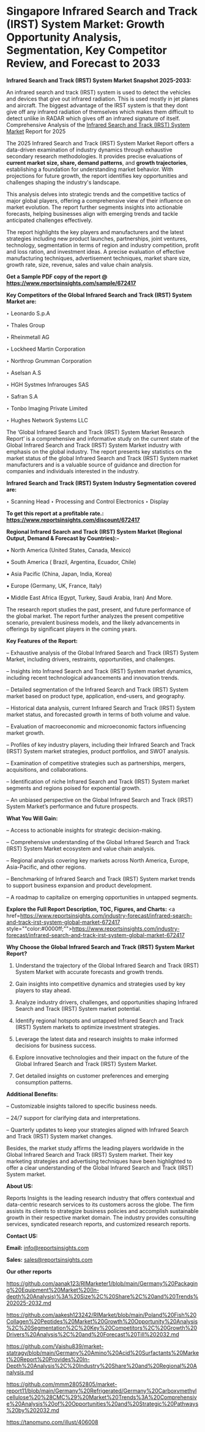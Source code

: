 # Singapore Infrared Search and Track (IRST) System Market: Growth Opportunity Analysis, Segmentation, Key Competitor Review, and Forecast to 2033

<strong>Infrared Search and Track (IRST) System Market Snapshot 2025-2033:</strong>

An infrared search and track (IRST) system is used to detect the vehicles and devices that give out infrared radiation. This is used mostly in jet planes and aircraft. The biggest advantage of the IRST system is that they dont give off any infrared radiation of themselves which makes them difficult to detect unlike in RADAR which gives off an infrared signature of itself. Comprehensive Analysis of the <a href=https://www.reportsinsights.com/sample/672417>Infrared Search and Track (IRST) System Market</a> Report for 2025

The 2025 Infrared Search and Track (IRST) System Market Report offers a data-driven examination of industry dynamics through exhaustive secondary research methodologies. It provides precise evaluations of <strong>current market size, share, demand patterns</strong>, and <strong>growth trajectories</strong>, establishing a foundation for understanding market behavior. With projections for future growth, the report identifies key opportunities and challenges shaping the industry's landscape.

This analysis delves into strategic trends and the competitive tactics of major global players, offering a comprehensive view of their influence on market evolution. The report further segments insights into actionable forecasts, helping businesses align with emerging trends and tackle anticipated challenges effectively.

The report highlights the key players and manufacturers and the latest strategies including new product launches, partnerships, joint ventures, technology, segmentation in terms of region and industry competition, profit and loss ration, and investment ideas. A precise evaluation of effective manufacturing techniques, advertisement techniques, market share size, growth rate, size, revenue, sales and value chain analysis.

<strong>Get a Sample PDF copy of the report @ <a href=https://www.reportsinsights.com/sample/672417 style=color:#0000ff;>https://www.reportsinsights.com/sample/672417</a></strong>

<strong>Key Competitors of the Global Infrared Search and Track (IRST) System Market are:</strong>

‣ Leonardo S.p.A

‣ Thales Group

‣ Rheinmetall AG

‣ Lockheed Martin Corporation

‣ Northrop Grumman Corporation

‣ Aselsan A.S

‣ HGH Systmes Infrarouges SAS

‣ Safran S.A

‣ Tonbo Imaging Private Limited

‣ Hughes Network Systems LLC

The ‘Global Infrared Search and Track (IRST) System Market Research Report’ is a comprehensive and informative study on the current state of the Global Infrared Search and Track (IRST) System Market industry with emphasis on the global industry. The report presents key statistics on the market status of the global Infrared Search and Track (IRST) System market manufacturers and is a valuable source of guidance and direction for companies and individuals interested in the industry.

<strong>Infrared Search and Track (IRST) System Industry Segmentation covered are:</strong>

‣ Scanning Head
‣ Processing and Control Electronics
‣ Display

<strong>To get this report at a profitable rate.: <a href=https://www.reportsinsights.com/discount/672417 style=color:#0000ff;>https://www.reportsinsights.com/discount/672417</a></strong>

<strong>Regional Infrared Search and Track (IRST) System Market (Regional Output, Demand &amp; Forecast by Countries):-</strong>

• North America (United States, Canada, Mexico)

• South America ( Brazil, Argentina, Ecuador, Chile)

• Asia Pacific (China, Japan, India, Korea)

• Europe (Germany, UK, France, Italy)

• Middle East Africa (Egypt, Turkey, Saudi Arabia, Iran) And More.

The research report studies the past, present, and future performance of the global market. The report further analyzes the present competitive scenario, prevalent business models, and the likely advancements in offerings by significant players in the coming years.

<strong>Key Features of the Report:</strong>

– Exhaustive analysis of the Global Infrared Search and Track (IRST) System Market, including drivers, restraints, opportunities, and challenges.

– Insights into Infrared Search and Track (IRST) System market dynamics, including recent technological advancements and innovation trends.

– Detailed segmentation of the Infrared Search and Track (IRST) System market based on product type, application, end-users, and geography.

– Historical data analysis, current Infrared Search and Track (IRST) System market status, and forecasted growth in terms of both volume and value.

– Evaluation of macroeconomic and microeconomic factors influencing market growth.

– Profiles of key industry players, including their Infrared Search and Track (IRST) System market strategies, product portfolios, and SWOT analysis.

– Examination of competitive strategies such as partnerships, mergers, acquisitions, and collaborations.

– Identification of niche Infrared Search and Track (IRST) System market segments and regions poised for exponential growth.

– An unbiased perspective on the Global Infrared Search and Track (IRST) System Market’s performance and future prospects.

<strong>What You Will Gain:</strong>

– Access to actionable insights for strategic decision-making.

– Comprehensive understanding of the Global Infrared Search and Track (IRST) System Market ecosystem and value chain analysis.

– Regional analysis covering key markets across North America, Europe, Asia-Pacific, and other regions.

– Benchmarking of Infrared Search and Track (IRST) System market trends to support business expansion and product development.

– A roadmap to capitalize on emerging opportunities in untapped segments.

<strong>Explore the Full Report Description, TOC, Figures, and Charts:</strong>
<a href=https://www.reportsinsights.com/industry-forecast/infrared-search-and-track-irst-system-global-market-672417 style=""color:#0000ff;"">https://www.reportsinsights.com/industry-forecast/infrared-search-and-track-irst-system-global-market-672417</a>

<strong>Why Choose the Global Infrared Search and Track (IRST) System Market Report?</strong>

1. Understand the trajectory of the Global Infrared Search and Track (IRST) System Market with accurate forecasts and growth trends.

2. Gain insights into competitive dynamics and strategies used by key players to stay ahead.

3. Analyze industry drivers, challenges, and opportunities shaping Infrared Search and Track (IRST) System market potential.

4. Identify regional hotspots and untapped Infrared Search and Track (IRST) System markets to optimize investment strategies.

5. Leverage the latest data and research insights to make informed decisions for business success.

6. Explore innovative technologies and their impact on the future of the Global Infrared Search and Track (IRST) System Market.

7. Get detailed insights on customer preferences and emerging consumption patterns.

<strong>Additional Benefits:</strong>

– Customizable insights tailored to specific business needs.

– 24/7 support for clarifying data and interpretations.

– Quarterly updates to keep your strategies aligned with Infrared Search and Track (IRST) System market changes.

Besides, the market study affirms the leading players worldwide in the Global Infrared Search and Track (IRST) System market. Their key marketing strategies and advertising techniques have been highlighted to offer a clear understanding of the Global Infrared Search and Track (IRST) System market.

<strong><strong>About US</strong>:</strong>

Reports Insights is the leading research industry that offers contextual and data-centric research services to its customers across the globe. The firm assists its clients to strategize business policies and accomplish sustainable growth in their respective market domain. The industry provides consulting services, syndicated research reports, and customized research reports.

<strong>Contact US:</strong>

<p class=><b>Email:</b> <a href=mailto:info@reportsinsights.com>info@reportsinsights.com</a></p>
<p class=><b>Sales:</b> <a href=mailto:sales@reportsinsights.com>sales@reportsinsights.com</a></p>

<strong>Our other reports</strong>

<a href=https://github.com/aanak123/RIMarketer1/blob/main/Germany%20Packaging%20Equipment%20Market%20(In-depth%20Analysis)%3A%20Size%2C%20Share%2C%20and%20Trends%202025-2032.md>https://github.com/aanak123/RIMarketer1/blob/main/Germany%20Packaging%20Equipment%20Market%20(In-depth%20Analysis)%3A%20Size%2C%20Share%2C%20and%20Trends%202025-2032.md</a>

<a href=https://github.com/aakesh123242/RIMarket/blob/main/Poland%20Fish%20Collagen%20Peptides%20Market%20Growth%20Opportunity%20Analysis%2C%20Segmentation%2C%20Key%20Competitors%2C%20Growth%20Drivers%20Analysis%2C%20and%20Forecast%20Till%202032.md>https://github.com/aakesh123242/RIMarket/blob/main/Poland%20Fish%20Collagen%20Peptides%20Market%20Growth%20Opportunity%20Analysis%2C%20Segmentation%2C%20Key%20Competitors%2C%20Growth%20Drivers%20Analysis%2C%20and%20Forecast%20Till%202032.md</a>

<a href=https://github.com/Vaishu839/market-statragy/blob/main/Germany%20Amino%20Acid%20Surfactants%20Market%20Report%20Provides%20In-Depth%20Analysis%2C%20Industry%20Share%20and%20Regional%20Analysis.md>https://github.com/Vaishu839/market-statragy/blob/main/Germany%20Amino%20Acid%20Surfactants%20Market%20Report%20Provides%20In-Depth%20Analysis%2C%20Industry%20Share%20and%20Regional%20Analysis.md</a>

<a href=https://github.com/mmm28052805/market-report11/blob/main/Germany%20Refrigerated/Germany%20Carboxymethylcellulose%20%28CMC%29%20Market%20Trends%3A%20Comprehensive%20Analysis%20of%20Opportunities%20and%20Strategic%20Pathways%20by%202032.md>https://github.com/mmm28052805/market-report11/blob/main/Germany%20Refrigerated/Germany%20Carboxymethylcellulose%20%28CMC%29%20Market%20Trends%3A%20Comprehensive%20Analysis%20of%20Opportunities%20and%20Strategic%20Pathways%20by%202032.md</a>

<a href=https://tanomuno.com/illust/406008>https://tanomuno.com/illust/406008</a>
